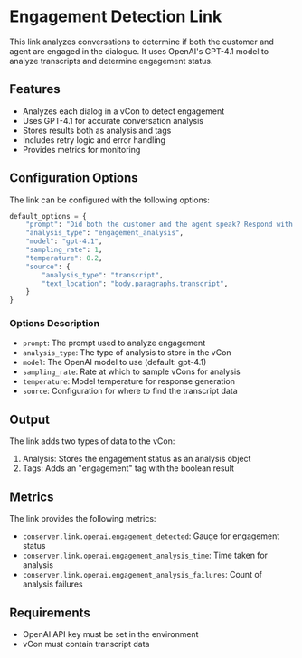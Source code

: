 # Engagement Detection Link

This link analyzes conversations to determine if both the customer and agent are engaged in the dialogue. It uses OpenAI's GPT-4.1 model to analyze transcripts and determine engagement status.

## Features

- Analyzes each dialog in a vCon to detect engagement
- Uses GPT-4.1 for accurate conversation analysis
- Stores results both as analysis and tags
- Includes retry logic and error handling
- Provides metrics for monitoring

## Configuration Options

The link can be configured with the following options:

```python
default_options = {
    "prompt": "Did both the customer and the agent speak? Respond with 'true' if yes, 'false' if not. Respond with only 'true' or 'false'.",
    "analysis_type": "engagement_analysis",
    "model": "gpt-4.1",
    "sampling_rate": 1,
    "temperature": 0.2,
    "source": {
        "analysis_type": "transcript",
        "text_location": "body.paragraphs.transcript",
    }
}
```

### Options Description

- `prompt`: The prompt used to analyze engagement
- `analysis_type`: The type of analysis to store in the vCon
- `model`: The OpenAI model to use (default: gpt-4.1)
- `sampling_rate`: Rate at which to sample vCons for analysis
- `temperature`: Model temperature for response generation
- `source`: Configuration for where to find the transcript data

## Output

The link adds two types of data to the vCon:

1. Analysis: Stores the engagement status as an analysis object
2. Tags: Adds an "engagement" tag with the boolean result

## Metrics

The link provides the following metrics:

- `conserver.link.openai.engagement_detected`: Gauge for engagement status
- `conserver.link.openai.engagement_analysis_time`: Time taken for analysis
- `conserver.link.openai.engagement_analysis_failures`: Count of analysis failures

## Requirements

- OpenAI API key must be set in the environment
- vCon must contain transcript data 